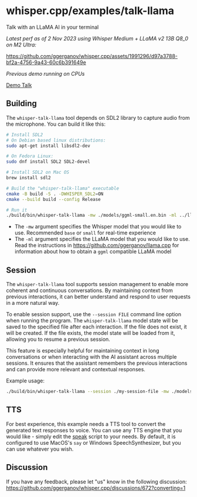 # whisper.cpp/examples/talk-llama

Talk with an LLaMA AI in your terminal

*Latest perf as of 2 Nov 2023 using Whisper Medium + LLaMA v2 13B Q8_0 on M2 Ultra:*

https://github.com/ggerganov/whisper.cpp/assets/1991296/d97a3788-bf2a-4756-9a43-60c6b391649e

*Previous demo running on CPUs*

[Demo Talk](https://user-images.githubusercontent.com/1991296/228024237-848f998c-c334-46a6-bef8-3271590da83b.mp4)

## Building

The `whisper-talk-llama` tool depends on SDL2 library to capture audio from the microphone. You can build it like this:

```bash
# Install SDL2
# On Debian based linux distributions:
sudo apt-get install libsdl2-dev

# On Fedora Linux:
sudo dnf install SDL2 SDL2-devel

# Install SDL2 on Mac OS
brew install sdl2

# Build the "whisper-talk-llama" executable
cmake -B build -S . -DWHISPER_SDL2=ON
cmake --build build --config Release

# Run it
./build/bin/whisper-talk-llama -mw ./models/ggml-small.en.bin -ml ../llama.cpp/models/llama-13b/ggml-model-q4_0.gguf -p "Georgi" -t 8
```

- The `-mw` argument specifies the Whisper model that you would like to use. Recommended `base` or `small` for real-time experience
- The `-ml` argument specifies the LLaMA model that you would like to use. Read the instructions in https://github.com/ggerganov/llama.cpp for information about how to obtain a `ggml` compatible LLaMA model

## Session

The `whisper-talk-llama` tool supports session management to enable more coherent and continuous conversations. By maintaining context from previous interactions, it can better understand and respond to user requests in a more natural way.

To enable session support, use the `--session FILE` command line option when running the program. The `whisper-talk-llama` model state will be saved to the specified file after each interaction. If the file does not exist, it will be created. If the file exists, the model state will be loaded from it, allowing you to resume a previous session.

This feature is especially helpful for maintaining context in long conversations or when interacting with the AI assistant across multiple sessions. It ensures that the assistant remembers the previous interactions and can provide more relevant and contextual responses.

Example usage:

```bash
./build/bin/whisper-talk-llama --session ./my-session-file -mw ./models/ggml-small.en.bin -ml ../llama.cpp/models/llama-13b/ggml-model-q4_0.gguf -p "Georgi" -t 8
```

## TTS

For best experience, this example needs a TTS tool to convert the generated text responses to voice.
You can use any TTS engine that you would like - simply edit the [speak](speak) script to your needs.
By default, it is configured to use MacOS's `say` or Windows SpeechSynthesizer, but you can use whatever you wish.

## Discussion

If you have any feedback, please let "us" know in the following discussion: https://github.com/ggerganov/whisper.cpp/discussions/672?converting=1
